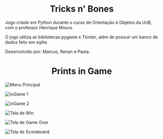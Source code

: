 <h1 style="text-align: center"> Tricks n' Bones </h1>

Jogo criado em Python durante o curso de Orientação à Objetos da UnB, com o professor Henrique Moura.

O jogo utiliza as bibliotecas pygame e Tkinter, além de possuir um banco de dados feito em sqlite.

Desenvolvido por: Marcus, Renan e Paola.

<h1 style="text-align: center"> Prints in Game </h1>



![Menu Principal](https://media.discordapp.net/attachments/1186840913880817714/1186841049759481979/image.png?ex=6594b6dc&is=658241dc&hm=e3e21dee01b4f7a962679e8155577a11d15a9741f2a24a7848fcfc357733a90a&=&format=webp&quality=lossless&width=672&height=628)

![inGame 1](https://media.discordapp.net/attachments/1186840913880817714/1186841113823297578/image.png?ex=6594b6eb&is=658241eb&hm=6bee7b999008db6892cf795573882fd1de52438b89f62a88fccd0d0c8a3d666b&=&format=webp&quality=lossless&width=672&height=628)

![inGame 2](https://media.discordapp.net/attachments/1186840913880817714/1186841252466012170/image.png?ex=6594b70d&is=6582420d&hm=5dd34e7371ac23f62eedad53238414b7f5d8b86b972ec94ecae3faf43150b05f&=&format=webp&quality=lossless&width=672&height=628)

![Tela de Win](https://media.discordapp.net/attachments/1186840913880817714/1186841548931993711/image.png?ex=6594b753&is=65824253&hm=c18eb290c256185e00252d1f5aa8ec1b5b9425861252bafbb8dfa7dfeb0df029&=&format=webp&quality=lossless&width=672&height=628)

![Tela de Game Over](https://media.discordapp.net/attachments/1186840913880817714/1186841694285615174/image.png?ex=6594b776&is=65824276&hm=c3e2fa0c49419701095bf8c5d832681cc94d468b0ba5c49a843b8f86f0e18770&=&format=webp&quality=lossless&width=672&height=628)

![Tela de Scoreboard](https://media.discordapp.net/attachments/1186840913880817714/1186841773943824484/image.png?ex=6594b789&is=65824289&hm=a2fada166f00b99e77eb4c30665fc0588940101802aedfa4f53e8b8a6793adfe&=&format=webp&quality=lossless&width=672&height=628)


